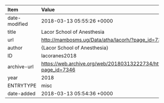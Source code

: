 | Item          | Value                                                                                        |
|:--------------|:---------------------------------------------------------------------------------------------|
| date-modified | 2018-03-13 05:55:26 +0000                                                                    |
| title         | Lacor School of Anesthesia                                                                   |
| url           | http://mambosms.ug/Data/atha/lacorh/?page_id=7346                                            |
| author        | {Lacor School of Anesthesia}                                                                 |
| ID            | lacoranes2018                                                                                |
| archive-url   | https://web.archive.org/web/20180313222734/http://mambosms.ug/Data/atha/lacorh/?page_id=7346 |
| year          | 2018                                                                                         |
| ENTRYTYPE     | misc                                                                                         |
| date-added    | 2018-03-13 05:54:36 +0000                                                                    |